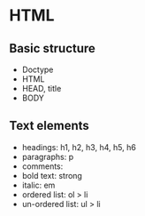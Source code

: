 # HTML

## Basic structure
- Doctype
- HTML
- HEAD, title
- BODY

## Text elements
- headings: h1, h2, h3, h4, h5, h6
- paragraphs: p
- comments: <!-- some comments -->
- bold text: strong
- italic: em
- ordered list: ol > li
- un-ordered list: ul > li

